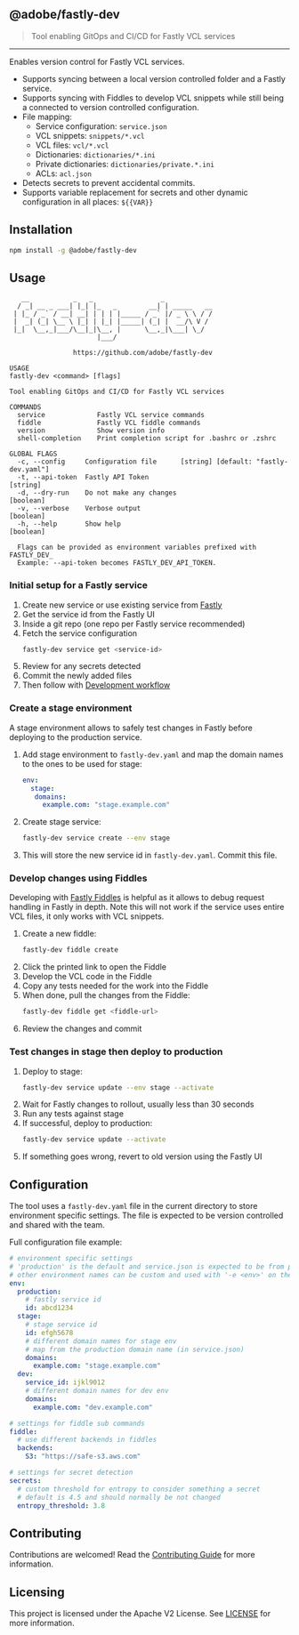 ## @adobe/fastly-dev

> Tool enabling GitOps and CI/CD for Fastly VCL services
---

Enables version control for Fastly VCL services.

* Supports syncing between a local version controlled folder and a Fastly service.
* Supports syncing with Fiddles to develop VCL snippets
while still being a connected to version controlled configuration.
* File mapping:
  * Service configuration: `service.json`
  * VCL snippets: `snippets/*.vcl`
  * VCL files: `vcl/*.vcl`
  * Dictionaries: `dictionaries/*.ini`
  * Private dictionaries: `dictionaries/private.*.ini`
  * ACLs: `acl.json`
* Detects secrets to prevent accidental commits.
* Supports variable replacement for secrets and other dynamic configuration in all places: `${{VAR}}`

## Installation

```sh
npm install -g @adobe/fastly-dev
```

## Usage

```
   __           _   _                 _            
  / _| __ _ ___| |_| |_   _        __| | _____   __
 | |_ / _` / __| __| | | | |_____ / _` |/ _ \ \ / /
 |  _| (_| \__ \ |_| | |_| |_____| (_| |  __/\ V / 
 |_|  \__,_|___/\__|_|\__, |      \__,_|\___| \_/  
                      |___/                        

                https://github.com/adobe/fastly-dev

USAGE
fastly-dev <command> [flags]

Tool enabling GitOps and CI/CD for Fastly VCL services

COMMANDS
  service             Fastly VCL service commands
  fiddle              Fastly VCL fiddle commands
  version             Show version info
  shell-completion    Print completion script for .bashrc or .zshrc

GLOBAL FLAGS
  -c, --config     Configuration file      [string] [default: "fastly-dev.yaml"]
  -t, --api-token  Fastly API Token                                     [string]
  -d, --dry-run    Do not make any changes                             [boolean]
  -v, --verbose    Verbose output                                      [boolean]
  -h, --help       Show help                                           [boolean]

  Flags can be provided as environment variables prefixed with FASTLY_DEV_
  Example: --api-token becomes FASTLY_DEV_API_TOKEN.
```

### Initial setup for a Fastly service

1. Create new service or use existing service from [Fastly](https://manage.fastly.com)
2. Get the service id from the Fastly UI
3. Inside a git repo (one repo per Fastly service recommended)
4. Fetch the service configuration
   ```sh
   fastly-dev service get <service-id>
   ```
5. Review for any secrets detected
6. Commit the newly added files
7. Then follow with [Development workflow](#development-workflow)

### Create a stage environment

A stage environment allows to safely test changes in Fastly before deploying to the production service.

1. Add stage environment to `fastly-dev.yaml` and map the domain names to the ones to be used for stage:
   ```yaml
   env:
     stage:
      domains:
        example.com: "stage.example.com"
   ```
2. Create stage service:
   ```sh
   fastly-dev service create --env stage
   ```
3. This will store the new service id in `fastly-dev.yaml`. Commit this file.

### Develop changes using Fiddles

Developing with [Fastly Fiddles](https://fiddle.fastly.dev) is helpful as it allows to debug request handling in Fastly in depth. Note this will not work if the service uses entire VCL files, it only works with VCL snippets.

1. Create a new fiddle:
   ```sh
   fastly-dev fiddle create
   ```
2. Click the printed link to open the Fiddle
3. Develop the VCL code in the Fiddle
4. Copy any tests needed for the work into the Fiddle
5. When done, pull the changes from the Fiddle:
   ```sh
   fastly-dev fiddle get <fiddle-url>
   ```
6. Review the changes and commit

### Test changes in stage then deploy to production

1. Deploy to stage:
   ```sh
   fastly-dev service update --env stage --activate
   ```
3. Wait for Fastly changes to rollout, usually less than 30 seconds
2. Run any tests against stage
3. If successful, deploy to production:
   ```sh
   fastly-dev service update --activate
   ```
4. If something goes wrong, revert to old version using the Fastly UI

## Configuration

The tool uses a `fastly-dev.yaml` file in the current directory to store environment specific settings. The file is expected to be version controlled and shared with the team.

Full configuration file example:

```yaml
# environment specific settings
# 'production' is the default and service.json is expected to be from production env
# other environment names can be custom and used with '-e <env>' on the cli
env:
  production:
    # fastly service id
    id: abcd1234
  stage:
    # stage service id
    id: efgh5678
    # different domain names for stage env
    # map from the production domain name (in service.json)
    domains:
      example.com: "stage.example.com"
  dev:
    service_id: ijkl9012
    # different domain names for dev env
    domains:
      example.com: "dev.example.com"

# settings for fiddle sub commands
fiddle:
  # use different backends in fiddles
  backends:
    S3: "https://safe-s3.aws.com"

# settings for secret detection
secrets:
  # custom threshold for entropy to consider something a secret
  # default is 4.5 and should normally be not changed 
  entropy_threshold: 3.8
```


## Contributing
Contributions are welcomed! Read the [Contributing Guide](./.github/CONTRIBUTING.md) for more information.

## Licensing
This project is licensed under the Apache V2 License. See [LICENSE](LICENSE) for more information.
